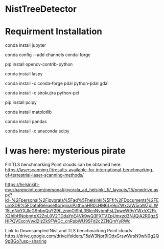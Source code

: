 # NistTreeDetector

# Requirment Installation

conda install jupyter 

conda config --add channels conda-forge

pip install opencv-contrib-python

conda install laspy

conda install -c conda-forge pdal python-pdal gdal

conda install -c sirokujira python-pcl

pip install pclpy

conda install matplotlib

conda install pandas

conda install -c anaconda scipy

# **I was here: mysterious pirate**

Fill TLS benchmarking Point clouds can be obtained here
https://laserscanning.fi/results-available-for-international-benchmarking-of-terrestrial-laser-scanning-methods/

https://helsinkifi-my.sharepoint.com/personal/jpyorala_ad_helsinki_fi/_layouts/15/onedrive.aspx?id=%2Fpersonal%2Fjpyorala%5Fad%5Fhelsinki%5Ffi%2FDocuments%2FEuroSDR%5FDataRelease&originalPath=aHR0cHM6Ly9oZWxzaW5raWZpLW15LnNoYXJlcG9pbnQuY29tLzpmOi9nL3BlcnNvbmFsL2pweW9yYWxhX2FkX2hlbHNpbmtpX2ZpL0V2TDdaYnE4Vk9wQ3FXTVZpUmxzd3NJQjA2R0gzSHlPQVExcnVwd2IzZk9FWGc_cnRpbWU9SFd2c2ZNQmYyRWc

Link to Downsampled Nist and TLS benchmarking Point clouds
https://drive.google.com/drive/folders/15aW3Npr9lOdxGrswWrsN9wN0g2Q9pBGo?usp=sharing

